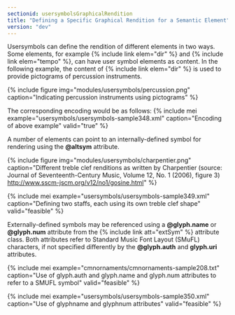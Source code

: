 ```yaml
---
sectionid: usersymbolsGraphicalRendition
title: "Defining a Specific Graphical Rendition for a Semantic Element"
version: "dev"
---
```


Usersymbols can define the rendition of different elements in two ways. Some elements, for example {% include link elem="dir" %} and {% include link elem="tempo" %}, can have user symbol elements as content. In the following example, the content of {% include link elem="dir" %} is used to provide pictograms of percussion instruments.

{% include figure img="modules/usersymbols/percussion.png" caption="Indicating percussion instruments using pictograms" %}

The corresponding encoding would be as follows:
{% include mei example="usersymbols/usersymbols-sample348.xml" caption="Encoding of above example" valid="true" %}

A number of elements can point to an internally-defined symbol for rendering using the **@altsym** attribute.

{% include figure img="modules/usersymbols/charpentier.png" caption="Different treble clef renditions as written by Charpentier (source: Journal of Seventeenth-Century Music, Volume 12, No. 1 (2006), figure 3) http://www.sscm-jscm.org/v12/no1/gosine.html" %}

{% include mei example="usersymbols/usersymbols-sample349.xml" caption="Defining two staffs, each using its own treble clef shape" valid="feasible" %}

Externally-defined symbols may be referenced using a **@glyph.name** or **@glyph.num** attribute from the {% include link att="extSym" %} attribute class. Both attributes refer to Standard Music Font Layout (SMuFL) characters, if not specified differently by the **@glyph.auth** and **glyph.uri** attributes.

{% include mei example="cmnornaments/cmnornaments-sample208.txt" caption="Use of glyph.auth and glyph.name and glyph.num attributes to refer to a SMUFL symbol" valid="feasible" %}

{% include mei example="usersymbols/usersymbols-sample350.xml" caption="Use of glyphname and glyphnum attributes" valid="feasible" %}